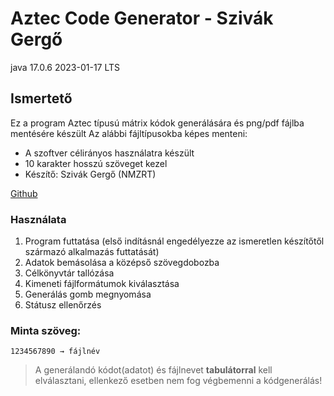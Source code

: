 # Aztec Code Generator - Szivák Gergő

java 17.0.6 2023-01-17 LTS

## **Ismertető**
Ez a program Aztec típusú mátrix kódok generálására és png/pdf fájlba mentésére készült
Az alábbi fájltípusokba képes menteni:

- A szoftver célirányos használatra készült
- 10 karakter hosszú szöveget kezel
- Készítő: Szivák Gergő (NMZRT)

[Github](https://github.com/g3rgosz)
### Használata
1. Program futtatása (első indításnál engedélyezze az ismeretlen készítőtől származó alkalmazás futtatását)
2. Adatok bemásolása a középső szövegdobozba
3. Célkönyvtár tallózása
4. Kimeneti fájlformátumok kiválasztása
5. Generálás gomb megnyomása
6. Státusz ellenőrzés

### Minta szöveg:

    1234567890 → fájlnév

>A generálandó kódot(adatot) és fájlnevet **tabulátorral** kell elválasztani, ellenkező esetben nem fog végbemenni a kódgenerálás!